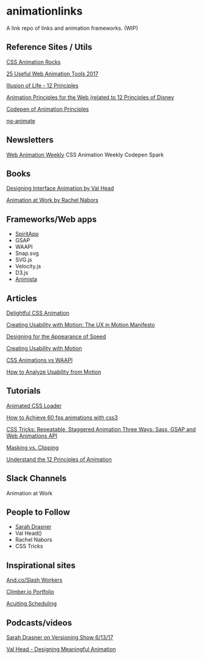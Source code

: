 # animationlinks
A link repo of links and animation frameworks. (WIP)

## Reference Sites / Utils
[CSS Animation Rocks](https://cssanimation.rocks/)

[25 Useful Web Animation Tools 2017](http://bashooka.com/coding/25-useful-web-animation-tools-2017/)

[Illusion of Life - 12 Principles](http://the12principles.tumblr.com)

[Animation Principles for the Web (related to 12 Principles of Disney](https://cssanimation.rocks/principles/)

[Codepen of Animation Principles](https://codepen.io/collection/AxKOdY/)

[ng-animate](https://jiayihu.github.io/ng-animate/)


## Newsletters
[Web Animation Weekly](http://webanimationweekly.com/)
CSS Animation Weekly
Codepen Spark

## Books
[Designing Interface Animation by Val Head](https://www.amazon.com/Designing-Interface-Animation-Meaningful-Experience/dp/1933820322/ref=sr_1_1?ie=UTF8&qid=1499785147&sr=8-1&keywords=val+head)

[Animation at Work by Rachel Nabors](https://abookapart.com/products/animation-at-work)

## Frameworks/Web apps
- [SpiritApp](https://spiritapp.io/)
- GSAP
- WAAPI
- Snap.svg
- SVG.js
- Velocity.js
- D3.js
- [Animista](http://animista.net/)

## Articles
[Delightful CSS Animation](http://www.namasteui.com/amaze-customers-delightful-css-animation/)

[Creating Usability with Motion: The UX in Motion Manifesto](https://medium.com/ux-in-motion/creating-usability-with-motion-the-ux-in-motion-manifesto-a87a4584ddc)

[Designing for the Appearance of Speed](https://medium.com/mobify-design-team/designing-for-the-appearance-of-speed-aaabc7f568c2)

[Creating Usability with Motion](https://medium.com/ux-in-motion/creating-usability-with-motion-the-ux-in-motion-manifesto-a87a4584ddc)

[CSS Animations vs WAAPI](https://css-tricks.com/css-animations-vs-web-animations-api/)

[How to Analyze Usability from Motion](https://medium.com/ux-in-motion/how-to-analyze-usability-from-motion-a0fef627b4ee)

## Tutorials
[Animated CSS Loader](https://codeburst.io/how-to-create-a-beautiful-animated-loader-with-nothing-but-css-d1962fc5a66c)

[How to Achieve 60 fps animations with css3](https://medium.com/outsystems-experts/how-to-achieve-60-fps-animations-with-css3-db7b98610108)

[CSS Tricks: Repeatable, Staggered Animation Three Ways: Sass, GSAP and Web Animations API](https://css-tricks.com/repeatable-staggered-animation-three-ways-sass-gsap-web-animations-api/)

[Masking vs. Clipping](https://css-tricks.com/masking-vs-clipping-use/)

[Understand the 12 Principles of Animation](http://www.creativebloq.com/advice/understand-the-12-principles-of-animation)


## Slack Channels
Animation at Work

## People to Follow
- [Sarah Drasner](https://twitter.com/sarah_edo)
- Val Head()
- Rachel Nabors
- CSS Tricks

## Inspirational sites
[And.co/Slash Workers](https://www.and.co/slash-workers)

[Climber.io Portfolio](http://www.climber.io/)

[Acuiting Scheduling](https://acuityscheduling.com/)

## Podcasts/videos
[Sarah Drasner on Versioning Show 6/13/17](https://www.sitepoint.com/animating-with-css-javascript-and-svg/)

[Val Head - Designing Meaningful Animation](https://vimeo.com/166144917)

